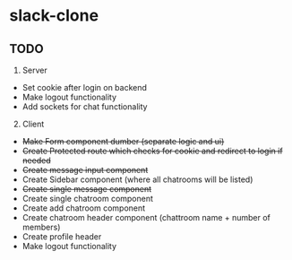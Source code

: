 # slack-clone

## TODO

1. Server

- Set cookie after login on backend
- Make logout functionality
- Add sockets for chat functionality

2. Client

- ~~Make Form component dumber (separate logic and ui)~~
- ~~Create Protected route which checks for cookie and redirect to login if needed~~
- ~~Create message input component~~
- Create Sidebar component (where all chatrooms will be listed)
- ~~Create single message component~~
- Create single chatroom component
- Create add chatroom component
- Create chatroom header component (chattroom name + number of members)
- Create profile header
- Make logout functionality
